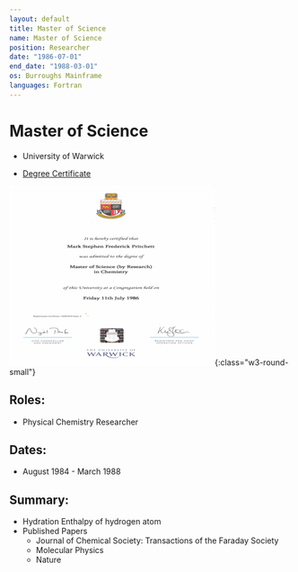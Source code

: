 ```yaml
---
layout: default
title: Master of Science
name: Master of Science
position: Researcher
date: "1986-07-01"
end_date: "1988-03-01"
os: Burroughs Mainframe
languages: Fortran
---
```

# Master of Science
- University of Warwick
* [Degree Certificate](/assets/docs/DegreeCertificate.pdf)

![Degree Certificate](/assets/docs/msc_certificate.png){:class="w3-round-small"}

## Roles:		
- Physical Chemistry Researcher

## Dates: 		
- August 1984 - March 1988

## Summary:
- 	Hydration Enthalpy of hydrogen atom
-	Published Papers
	-	Journal of Chemical Society: Transactions of the Faraday Society
	-	Molecular Physics
	-	Nature


